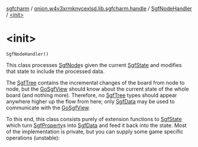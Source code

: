 [sgfcharm](../../index.md) / [onion.w4v3xrmknycexlsd.lib.sgfcharm.handle](../index.md) / [SgfNodeHandler](index.md) / [&lt;init&gt;](./-init-.md)

# &lt;init&gt;

`SgfNodeHandler()`

This class processes [SgfNode](../../onion.w4v3xrmknycexlsd.lib.sgfcharm.parse/-sgf-node.md)s given the current [SgfState](../-sgf-state/index.md) and modifies that state to include
the processed data.

The [SgfTree](../../onion.w4v3xrmknycexlsd.lib.sgfcharm.parse/-sgf-tree/index.md) contains the incremental changes of the board from node to node, but the [GoSgfView](../../onion.w4v3xrmknycexlsd.lib.sgfcharm.view/-go-sgf-view/index.md)
should know about the current state of the whole board (and nothing more). Therefore, no [SgfTree](../../onion.w4v3xrmknycexlsd.lib.sgfcharm.parse/-sgf-tree/index.md)
types should appear anywhere higher up the flow from here; only [SgfData](../-sgf-data.md) may be used to communicate
with the [GoSgfView](../../onion.w4v3xrmknycexlsd.lib.sgfcharm.view/-go-sgf-view/index.md).

To this end, this class consists purely of extension functions to [SgfState](../-sgf-state/index.md) which turn [SgfProperty](../../onion.w4v3xrmknycexlsd.lib.sgfcharm.parse/-sgf-property/index.md)s
into [SgfData](../-sgf-data.md) and feed it back into the state. Most of the implementation is private, but you can
supply some game specific operations (unstable):

